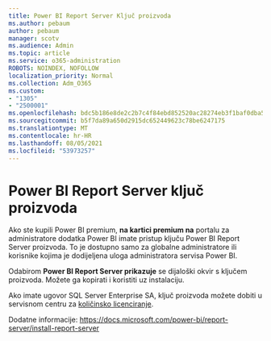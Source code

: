```yaml
---
title: Power BI Report Server Ključ proizvoda
ms.author: pebaum
author: pebaum
manager: scotv
ms.audience: Admin
ms.topic: article
ms.service: o365-administration
ROBOTS: NOINDEX, NOFOLLOW
localization_priority: Normal
ms.collection: Adm_O365
ms.custom:
- "1305"
- "2500001"
ms.openlocfilehash: bdc5b186e8de2c2b7c4f84ebd852520ac28274eb3f1baf0dba568cdb6d10e579
ms.sourcegitcommit: b5f7da89a650d2915dc652449623c78be6247175
ms.translationtype: MT
ms.contentlocale: hr-HR
ms.lasthandoff: 08/05/2021
ms.locfileid: "53973257"
---
```

# <a name="power-bi-report-server-product-key"></a>Power BI Report Server ključ proizvoda

Ako ste kupili Power BI premium, **na kartici premium na** portalu za administratore dodatka Power BI imate pristup ključu Power BI Report Server proizvoda. To je dostupno samo za globalne administratore ili korisnike kojima je dodijeljena uloga administratora servisa Power BI.

Odabirom **Power BI Report Server prikazuje** se dijaloški okvir s ključem proizvoda. Možete ga kopirati i koristiti uz instalaciju.

Ako imate ugovor SQL Server Enterprise SA, ključ proizvoda možete dobiti u servisnom centru za [količinsko licenciranje](https://www.microsoft.com/Licensing/servicecenter/).

Dodatne informacije: https://docs.microsoft.com/power-bi/report-server/install-report-server
